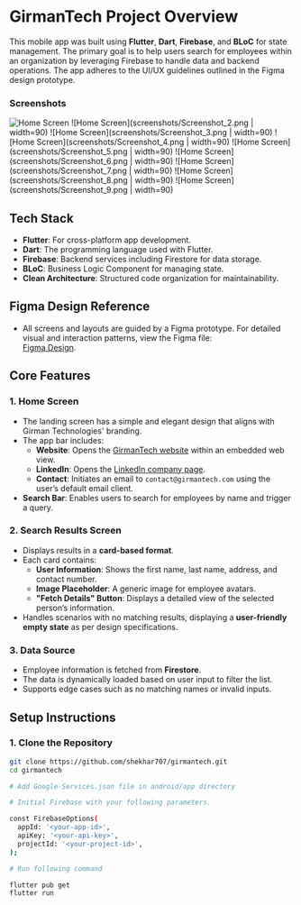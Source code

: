 # GirmanTech Project Overview

This mobile app was built using **Flutter**, **Dart**, **Firebase**, and **BLoC** for state management. The primary goal is to help users search for employees within an organization by leveraging Firebase to handle data and backend operations. The app adheres to the UI/UX guidelines outlined in the Figma design prototype.

### Screenshots

![Home Screen](screenshots/Screenshot_1.png|width=90)
![Home Screen](screenshots/Screenshot_2.png | width=90)
![Home Screen](screenshots/Screenshot_3.png | width=90)
![Home Screen](screenshots/Screenshot_4.png | width=90)
![Home Screen](screenshots/Screenshot_5.png | width=90)
![Home Screen](screenshots/Screenshot_6.png | width=90)
![Home Screen](screenshots/Screenshot_7.png | width=90)
![Home Screen](screenshots/Screenshot_8.png | width=90)
![Home Screen](screenshots/Screenshot_9.png | width=90)


## Tech Stack

- **Flutter**: For cross-platform app development.
- **Dart**: The programming language used with Flutter.
- **Firebase**: Backend services including Firestore for data storage.
- **BLoC**: Business Logic Component for managing state.
- **Clean Architecture**: Structured code organization for maintainability.

## **Figma Design Reference**
- All screens and layouts are guided by a Figma prototype. For detailed visual and interaction patterns, view the Figma file:  
  [Figma Design](https://www.figma.com/design/rJXNcq9yJAZv6T5pMFA0zh/Girman-Mobile-App-Assignment?node-id=1-180&node-type=frame&t=k3rK9zKADlREQFBH-0).


## Core Features

### 1. **Home Screen**
- The landing screen has a simple and elegant design that aligns with Girman Technologies' branding.
- The app bar includes:
  - **Website**: Opens the [GirmanTech website](https://girmantech.com) within an embedded web view.
  - **LinkedIn**: Opens the [LinkedIn company page](https://www.linkedin.com/company/girmantechnologies).
  - **Contact**: Initiates an email to `contact@girmantech.com` using the user’s default email client.
- **Search Bar**: Enables users to search for employees by name and trigger a query.

### 2. **Search Results Screen**
- Displays results in a **card-based format**.
- Each card contains:
  - **User Information**: Shows the first name, last name, address, and contact number.
  - **Image Placeholder**: A generic image for employee avatars.
  - **"Fetch Details" Button**: Displays a detailed view of the selected person’s information.
- Handles scenarios with no matching results, displaying a **user-friendly empty state** as per design specifications.

### 3. **Data Source**
- Employee information is fetched from **Firestore**.
- The data is dynamically loaded based on user input to filter the list.
- Supports edge cases such as no matching names or invalid inputs.

## Setup Instructions

### 1. Clone the Repository
```bash
git clone https://github.com/shekhar707/girmantech.git
cd girmantech

# Add Google-Services.json file in android/app directory

# Initial Firebase with your following parameters.

const FirebaseOptions(
  appId: '<your-app-id>',
  apiKey: '<your-api-key>',
  projectId: '<your-project-id>',
);

# Run following command

flutter pub get
flutter run
